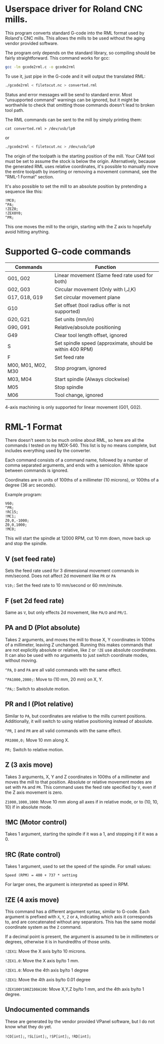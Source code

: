 # Userspace driver for Roland CNC mills.

This program converts standard G-code into the RML format used by Roland's CNC mills.
This allows the mills to be used without the aging vendor provided software.

The program only depends on the standard library, so compiling should be fairly straightforward.
This command works for gcc:

```sh
gcc -lm gcode2rml.c -o gcode2rml
```

To use it, just pipe in the G-code and it will output the translated RML:

```sh
./gcode2rml < filetocut.nc > converted.rml
```

Status and error messages will be send to standard error.
Most "unsupported command" warnings can be ignored, but it might be worthwhile to check that omitting those commands doesn't lead to broken tool path.

The RML commands can be sent to the mill by simply printing them:

```
cat converted.rml > /dev/usb/lp0
```

or 

```sh
./gcode2rml < filetocut.nc > /dev/usb/lp0
```

The origin of the toolpath is the starting position of the mill.
Your CAM tool must be set to assume the stock is below the origin.
Alternatively, because the generated RML uses relative coordinates, it's possible to manually move the entire toolpath by inserting or removing a movement command, see the "RML-1 Format" section.

It's also possible to set the mill to an absolute position by pretending a sequence like this:

```
!MC0;
^PA;
!ZEZ0;
!ZEX0Y0;
^PR;
```

This one moves the mill to the origin, starting with the Z axis to hopefully avoid hitting anything.

# Supported G-code commands

|Commands|Function|
|-|-|
|G01, G02|Linear movement (Same feed rate used for both)|
|G02, G03|Circular movement (Only with I,J,K)|
|G17, G18, G19|Set circular movement plane|
|G10|Set offset (tool radius offer is not supported)|
|G20, G21|Set units (mm/in)|
|G90, G91|Relative/absolute positioning|
|G49|Clear tool length offset, ignored|
|S|Set spindle speed (approximate, should be within 400 RPM)|
|F|Set feed rate|
|M00, M01, M02, M30|Stop program, ignored|
|M03, M04|Start spindle (Always clockwise)|
|M05|Stop spindle|
|M06|Tool change, ignored|

4-axis machining is only supported for linear movement (G01, G02).

# RML-1 Format

There doesn't seem to be much online about RML, so here are all the commands I tested on my MDX-540.
This list is by no means complete, but includes everything used by the converter.

Each command consists of a command name, followed by a number of comma separated arguments, and ends with a semicolon.
White space between commands is ignored.

Coordinates are in units of 100ths of a millimeter (10 microns), or 100ths of a degree (36 arc seconds). 

Example program:

```
V60;
^PR;
!RC15;
!MC1;
Z0,0,-1000;
Z0,0,1000;
!MC0;
```

This will start the spindle at 12000 RPM, cut 10 mm down, move back up and stop the spindle.

## V (set feed rate)

Sets the feed rate used for 3 dimensional movement commands in mm/second.
Does not affect 2d movement like `PR` or `PA`

`V10;`: Set the feed rate to 10 mm/second or 60 mm/minute.

## F (set 2d feed rate)

Same as `V`, but only effects 2d movement, like `PA/D` and `PR/I`.

## PA and D (Plot absolute)

Takes 2 arguments, and moves the mill to those X, Y coordinates in 100ths of a millimeter, leaving Z unchanged.
Running this makes commands that are not explicitly absolute or relative, like `Z` or `!ZE` use absolute coordinates.
It can also be used with no arguments to just switch coordinate modes, without moving.

`^PA`, `D` and `PA` are all valid commands with the same effect.

`^PA1000,2000;`: Move to (10 mm, 20 mm) on X, Y.

`^PA;`: Switch to absolute motion.

## PR and I (Plot relative)

Similar to `PA`, but coordinates are relative to the mills current positions.
Additionally, it will switch to using relative positioning instead of absolute.

`^PR`, `I` and `PR` are all valid commands with the same effect.

`PR1000,0;` Move 10 mm along  X.

`PR;` Switch to relative motion.

## Z (3 axis move)

Takes 3 arguments, X, Y and Z coordinates in 100ths of a millimeter and moves the mill to that position.
Absolute or relative movement modes are set with `PA` and `PR`.
This command uses the feed rate specified by `V`, even if the Z axis movement is zero.

`Z1000,1000,1000`: Move 10 mm along all axes if in relative mode, or to (10, 10, 10) if in absolute mode.

## !MC (Motor control)

Takes 1 argument, starting the spindle if it was a 1, and stopping it if it was a 0.

## !RC (Rate control)

Takes 1 argument, used to set the speed of the spindle. For small values:

```
Speed (RPM) = 400 + 737 * setting
```

For larger ones, the argument is interpreted as speed in RPM.

## !ZE (4 axis move)

This command has a different argument syntax, similar to G-code.
Each argument is prefixed with `X`, `Y`, `Z` or `A`, indicating which axis it corresponds to, and are concatenated without any separators.
This has the same modal coordinate system as the `Z` command.

If a decimal point is present, the argument is assumed to be in millimeters or degrees, otherwise it is in hundredths of those units.


`!ZEX1`: Move the X axis by/to 10 microns.

`!ZEX1.0`: Move the X axis by/to 1 mm.

`!ZEX1.0`: Move the 4th axis by/to 1 degree

`!ZEX1`: Move the 4th axis by/to 0.01 degree

`!ZEX100Y100Z100A100`: Move X,Y,Z by/to 1 mm, and the 4th axis by/to 1 degree.

## Undocumented commands

These are generated by the vendor provided VPanel software, but I do not know what they do yet.

`!CO[int];`, `!SL[int];`, `!SP[int];`, `!RD[int];`
